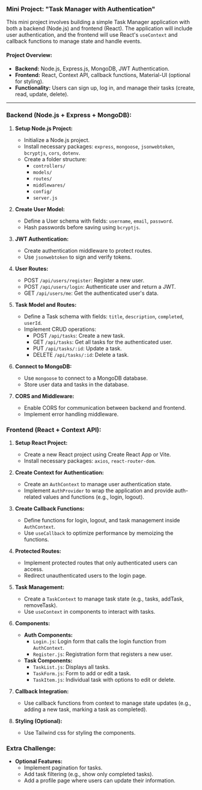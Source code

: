 ### Mini Project: "Task Manager with Authentication"

This mini project involves building a simple Task Manager application with both a backend (Node.js) and frontend (React). The application will include user authentication, and the frontend will use React's `useContext` and callback functions to manage state and handle events.

#### Project Overview:

- **Backend:** Node.js, Express.js, MongoDB, JWT Authentication.
- **Frontend:** React, Context API, callback functions, Material-UI (optional for styling).
- **Functionality:** Users can sign up, log in, and manage their tasks (create, read, update, delete).

---

### Backend (Node.js + Express + MongoDB):

1. **Setup Node.js Project:**

   - Initialize a Node.js project.
   - Install necessary packages: `express`, `mongoose`, `jsonwebtoken`, `bcryptjs`, `cors`, `dotenv`.
   - Create a folder structure:
     - `controllers/`
     - `models/`
     - `routes/`
     - `middlewares/`
     - `config/`
     - `server.js`

2. **Create User Model:**

   - Define a User schema with fields: `username`, `email`, `password`.
   - Hash passwords before saving using `bcryptjs`.

3. **JWT Authentication:**

   - Create authentication middleware to protect routes.
   - Use `jsonwebtoken` to sign and verify tokens.

4. **User Routes:**

   - POST `/api/users/register`: Register a new user.
   - POST `/api/users/login`: Authenticate user and return a JWT.
   - GET `/api/users/me`: Get the authenticated user's data.

5. **Task Model and Routes:**

   - Define a Task schema with fields: `title`, `description`, `completed`, `userId`.
   - Implement CRUD operations:
     - POST `/api/tasks`: Create a new task.
     - GET `/api/tasks`: Get all tasks for the authenticated user.
     - PUT `/api/tasks/:id`: Update a task.
     - DELETE `/api/tasks/:id`: Delete a task.

6. **Connect to MongoDB:**

   - Use `mongoose` to connect to a MongoDB database.
   - Store user data and tasks in the database.

7. **CORS and Middleware:**
   - Enable CORS for communication between backend and frontend.
   - Implement error handling middleware.

### Frontend (React + Context API):

1. **Setup React Project:**

   - Create a new React project using Create React App or Vite.
   - Install necessary packages: `axios`, `react-router-dom`.

2. **Create Context for Authentication:**

   - Create an `AuthContext` to manage user authentication state.
   - Implement `AuthProvider` to wrap the application and provide auth-related values and functions (e.g., login, logout).

3. **Create Callback Functions:**

   - Define functions for login, logout, and task management inside `AuthContext`.
   - Use `useCallback` to optimize performance by memoizing the functions.

4. **Protected Routes:**

   - Implement protected routes that only authenticated users can access.
   - Redirect unauthenticated users to the login page.

5. **Task Management:**

   - Create a `TaskContext` to manage task state (e.g., tasks, addTask, removeTask).
   - Use `useContext` in components to interact with tasks.

6. **Components:**

   - **Auth Components:**
     - `Login.js`: Login form that calls the login function from `AuthContext`.
     - `Register.js`: Registration form that registers a new user.
   - **Task Components:**
     - `TaskList.js`: Displays all tasks.
     - `TaskForm.js`: Form to add or edit a task.
     - `TaskItem.js`: Individual task with options to edit or delete.

7. **Callback Integration:**

   - Use callback functions from context to manage state updates (e.g., adding a new task, marking a task as completed).

8. **Styling (Optional):**
   - Use Tailwind css for styling the components.

### Extra Challenge:

- **Optional Features:**
  - Implement pagination for tasks.
  - Add task filtering (e.g., show only completed tasks).
  - Add a profile page where users can update their information.
